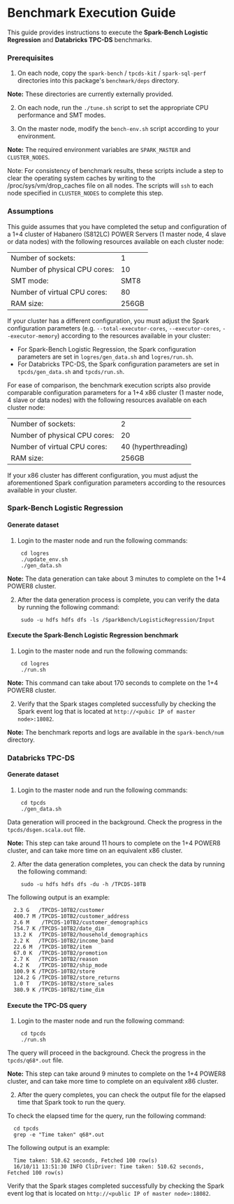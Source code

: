 # Benchmark Execution Guide

This guide provides instructions to execute the **Spark-Bench Logistic Regression** and **Databricks TPC-DS** benchmarks.

### Prerequisites

1. On each node, copy the `spark-bench` / `tpcds-kit` / `spark-sql-perf` directories into this package's `benchmark/deps` directory.

  **Note:** These directories are currently externally provided.

2. On each node, run the `./tune.sh` script to set the appropriate CPU performance and SMT modes.

3. On the master node, modify the `bench-env.sh` script according to your environment.

  **Note:** The required environment variables are `SPARK_MASTER` and `CLUSTER_NODES`.


Note:  For consistency of benchmark results, these scripts include a step to clear the operating system caches by writing to the /proc/sys/vm/drop_caches file on all nodes.  The scripts will `ssh` to each node specified in `CLUSTER_NODES` to complete this step.
 
### Assumptions

This guide assumes that you have completed the setup and configuration of a 1+4 cluster of Habanero (S812LC) POWER Servers (1 master node, 4 slave or data nodes) with the following resources available on each cluster node:

| | |
| --- | --- |
| Number of sockets: | 1 |
| Number of physical CPU cores: | 10 |
| SMT mode: | SMT8 |
| Number of virtual CPU cores: | 80 |
| RAM size: | 256GB |

If your cluster has a different configuration, you must adjust the Spark configuration parameters (e.g. `--total-executor-cores`, `--executor-cores`, `--executor-memory`) according to the resources available in your cluster:

* For Spark-Bench Logistic Regression, the Spark configuration parameters are set in `logres/gen_data.sh` and `logres/run.sh`.
* For Databricks TPC-DS, the Spark configuration parameters are set in `tpcds/gen_data.sh` and `tpcds/run.sh`.

For ease of comparison, the benchmark execution scripts also provide comparable configuration parameters for a 1+4 x86 cluster (1 master node, 4 slave or data nodes) with the following resources available on each cluster node:

| | |
| --- | --- |
| Number of sockets: | 2 |
| Number of physical CPU cores: | 20 |
| Number of virtual CPU cores: | 40 (hyperthreading) |
| RAM size: | 256GB |

If your x86 cluster has different configuration, you must adjust the aforementioned Spark configuration parameters according to the resources available in your cluster.

### Spark-Bench Logistic Regression
 
#### Generate dataset
 
1. Login to the master node and run the following commands: 

        cd logres
        ./update_env.sh
        ./gen_data.sh
 
  **Note:** The data generation can take about 3 minutes to complete on the 1+4 POWER8 cluster. 
 
2. After the data generation process is complete, you can verify the data by running the following command:

        sudo -u hdfs hdfs dfs -ls /SparkBench/LogisticRegression/Input

#### Execute the Spark-Bench Logistic Regression benchmark
 
1. Login to the master node and run the following commands: 

        cd logres
        ./run.sh
 
  **Note:** This command can take about 170 seconds to complete on the 1+4 POWER8 cluster. 
 
2. Verify that the Spark stages completed successfully by checking the Spark event log that is located at `http://<pubic IP of master node>:18082`. 
 
  **Note:** The benchmark reports and logs are available in the `spark-bench/num` directory. 
 

 
### Databricks TPC-DS
 
#### Generate dataset
 
1. Login to the master node and run the following commands: 
 
        cd tpcds
        ./gen_data.sh
 
  Data generation will proceed in the background.  Check the progress in the `tpcds/dsgen.scala.out` file.
 
  **Note:** This step can take around 11 hours to complete on the 1+4  POWER8 cluster, and can take more time on an equivalent x86 cluster. 
 
2. After the data generation completes, you can check the data by running the following command:
 
        sudo -u hdfs hdfs dfs -du -h /TPCDS-10TB
 
  The following output is an example: 

      2.3 G   /TPCDS-10TB2/customer
      400.7 M /TPCDS-10TB2/customer_address
      2.6 M    /TPCDS-10TB2/customer_demographics
      754.7 K /TPCDS-10TB2/date_dim
      13.2 K  /TPCDS-10TB2/household_demographics
      2.2 K   /TPCDS-10TB2/income_band
      22.6 M  /TPCDS-10TB2/item
      67.0 K  /TPCDS-10TB2/promotion
      2.7 K   /TPCDS-10TB2/reason
      4.2 K   /TPCDS-10TB2/ship_mode
      100.9 K /TPCDS-10TB2/store
      124.2 G /TPCDS-10TB2/store_returns
      1.0 T   /TPCDS-10TB2/store_sales
      380.9 K /TPCDS-10TB2/time_dim
 
#### Execute the TPC-DS query
 
1. Login to the master node and run the following command: 

        cd tpcds
        ./run.sh
 
  The query will proceed in the background.  Check the progress in the `tpcds/q68*.out` file.
 
  **Note:** This step can take around 9 minutes to complete on the 1+4  POWER8 cluster, and can take more time to complete on an equivalent x86 cluster. 
 
2. After the query completes, you can check the output file for the elapsed time that Spark took to run the query.
 
  To check the elapsed time for the query, run the following command:

      cd tpcds
      grep -e "Time taken" q68*.out

  The following output is an example:

      Time taken: 510.62 seconds, Fetched 100 row(s)
      16/10/11 13:51:30 INFO CliDriver: Time taken: 510.62 seconds, Fetched 100 row(s)
 
  Verify that the Spark stages completed successfully by checking the Spark event log that is located on `http://<public IP of master node>:18082`.
